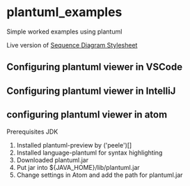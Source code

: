 # plantuml_examples
Simple worked examples using plantuml

Live version of [Sequence Diagram Stylesheet](https://gist.githubusercontent.com/fishey2/7178a88643a8850908c799be1ec68fd6/raw/fc90505df1321e5c5022eab84d1e0b5044194d1c/example_sequence_stylesheet.iuml)

## Configuring plantuml viewer in VSCode

## Configuring plantuml viewer in IntelliJ

## configuring plantuml viewer in atom
Prerequisites JDK

1. Installed plantuml-preview by ('peele')[]
2. Installed language-plantuml for syntax highlighting
3. Downloaded plantuml.jar
4. Put jar into ${JAVA_HOME}/lib/plantuml.jar
5. Change settings in Atom and add the path for plantuml.jar

